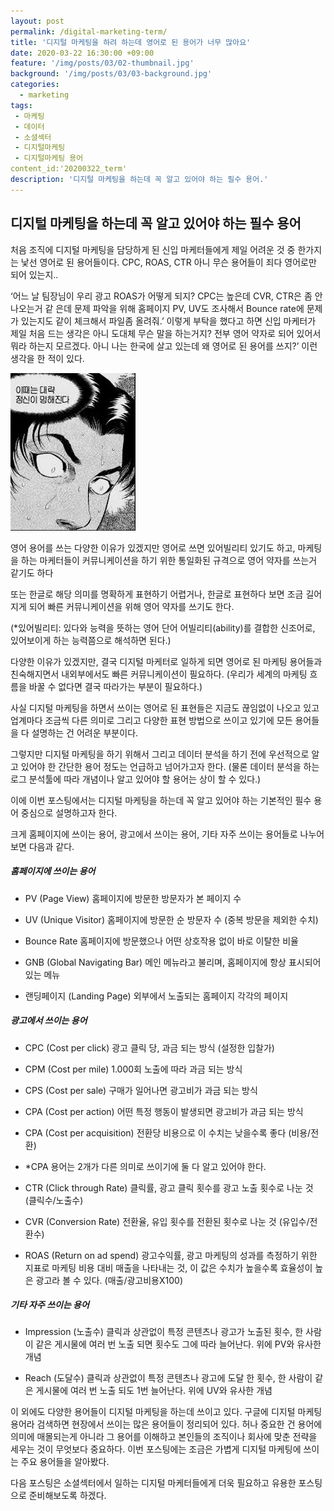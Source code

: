 ```yaml
---
layout: post
permalink: /digital-marketing-term/
title: '디지털 마케팅을 하려 하는데 영어로 된 용어가 너무 많아요'
date: 2020-03-22 16:30:00 +09:00
feature: '/img/posts/03/02-thumbnail.jpg'
background: '/img/posts/03/03-background.jpg'
categories:
  - marketing
tags:
 - 마케팅
 - 데이터
 - 소셜섹터
 - 디지털마케팅
 - 디지털마케팅 용어
content_id:'20200322_term'
description: '디지털 마케팅을 하는데 꼭 알고 있어야 하는 필수 용어.'
---
```


## 디지털 마케팅을 하는데 꼭 알고 있어야 하는 필수 용어



처음 조직에 디지털 마케팅을 담당하게 된 신입 마케터들에게 제일 어려운 것 중 한가지는 낯선 영어로 된 용어들이다. CPC, ROAS, CTR 아니 무슨 용어들이 죄다 영어로만 되어 있는지..

‘어느 날 팀장님이 우리 광고 ROAS가 어떻게 되지? CPC는 높은데 CVR, CTR은 좀 안나오는거 같 은데 문제 파악을 위해 홈페이지 PV, UV도 조사해서 Bounce rate에 문제가 있는지도 같이 체크해서 파일좀 올려줘.’ 이렇게 부탁을 했다고 하면 신입 마케터가 제일 처음 드는 생각은 아니 도대체 무슨 말을 하는거지? 전부 영어 약자로 되어 있어서 뭐라 하는지 모르겠다. 아니 나는 한국에 살고 있는데 왜 영어로 된 용어를 쓰지?’ 이런 생각을 한 적이 있다.

![panic](/img/posts/03/03.jfif)

영어 용어를 쓰는 다양한 이유가 있겠지만 영어로 쓰면 있어빌리티 있기도 하고, 마케팅을 하는 마케터들이 커뮤니케이션을 하기 위한 통일화된 규격으로 영어 약자를 쓰는거 같기도 하다

또는 한글로 해당 의미를 명확하게 표현하기 어렵거나, 한글로 표현하다 보면 조금 길어지게 되어 빠른 커뮤니케이션을 위해 영어 약자를 쓰기도 한다.

(*있어빌리티: 있다와 능력을 뜻하는 영어 단어 어빌리티(ability)를 결합한 신조어로, 있어보이게 하는 능력쯤으로 해석하면 된다.)

다양한 이유가 있겠지만, 결국 디지털 마케터로 일하게 되면 영어로 된 마케팅 용어들과 친숙해지면서 내외부에서도 빠른 커뮤니케이션이 필요하다. (우리가 세계의 마케팅 흐름을 바꿀 수 없다면 결국 따라가는 부분이 필요하다.)

사실 디지털 마케팅을 하면서 쓰이는 영어로 된 표현들은 지금도 끊임없이 나오고 있고 업계마다 조금씩 다른 의미로 그리고 다양한 표현 방법으로 쓰이고 있기에 모든 용어들을 다 설명하는 건 어려운 부분이다.

그렇지만 디지털 마케팅을 하기 위해서 그리고 데이터 분석을 하기 전에 우선적으로 알고 있어야 한 간단한 용어 정도는 언급하고 넘어가고자 한다. (물론 데이터 분석을 하는 로그 분석툴에 따라 개념이나 알고 있어야 할 용어는 상이 할 수 있다.)

이에 이번 포스팅에서는 디지털 마케팅을 하는데 꼭 알고 있어야 하는 기본적인 필수 용어 중심으로 설명하고자 한다.

크게 홈페이지에 쓰이는 용어, 광고에서 쓰이는 용어, 기타 자주 쓰이는 용어들로 나누어 보면 다음과 같다.

##### 홈페이지에 쓰이는 용어

- PV (Page View)  홈페이지에 방문한 방문자가 본 페이지 수

- UV (Unique Visitor) 홈페이지에 방문한 순 방문자 수 (중복 방문을 제외한 수치)

- Bounce Rate 홈페이지에 방문했으나 어떤 상호작용 없이 바로 이탈한 비율

- GNB (Global Navigating Bar) 메인 메뉴라고 불리며, 홈페이지에 항상 표시되어 있는 메뉴

- 랜딩페이지 (Landing Page) 외부에서 노출되는 홈페이지 각각의 페이지



##### 광고에서 쓰이는 용어

- CPC (Cost per click) 광고 클릭 당, 과금 되는 방식 (설정한 입찰가)

- CPM (Cost per mile) 1.000회 노출에 따라 과금 되는 방식

- CPS (Cost per sale) 구매가 일어나면 광고비가 과금 되는 방식

- CPA (Cost per action) 어떤 특정 행동이 발생되면 광고비가 과금 되는 방식

- CPA (Cost per acquisition) 전환당 비용으로 이 수치는 낮을수록 좋다 (비용/전환)

- *CPA 용어는 2개가 다른 의미로 쓰이기에 둘 다 알고 있어야 한다.

- CTR (Click through Rate) 클릭률, 광고 클릭 횟수를 광고 노출 횟수로 나눈 것 (클릭수/노출수)

- CVR (Conversion Rate) 전환율, 유입 횟수를 전환된 횟수로 나눈 것 (유입수/전환수)

- ROAS (Return on ad spend) 광고수익률, 광고 마케팅의 성과를 측정하기 위한 지표로 마케팅 비용 대비 매출을 나타내는 것, 이 값은 수치가 높을수록 효율성이 높은 광고라 볼 수 있다. (매출/광고비용X100)



##### 기타 자주 쓰이는 용어

- Impression (노출수) 클릭과 상관없이 특정 콘텐츠나 광고가 노출된 횟수, 한 사람이 같은 게시물에 여러 번 노출 되면 횟수도 그에 따라 늘어난다. 위에 PV와 유사한 개념

- Reach (도달수) 클릭과 상관없이 특정 콘텐츠나 광고에 도달 한 횟수, 한 사람이 같은 게시물에 여러 번 노출 되도 1번 늘어난다. 위에 UV와 유사한 개념

이 외에도 다양한 용어들이 디지털 마케팅을 하는데 쓰이고 있다. 구글에 디지털 마케팅 용어라 검색하면 현장에서 쓰이는 많은 용어들이 정리되어 있다. 허나 중요한 건 용어에 의미에 매몰되는게 아니라 그 용어를 이해하고 본인들의 조직이나 회사에 맞춘 전략을 세우는 것이 무엇보다 중요하다. 이번 포스팅에는 조금은 가볍게 디지털 마케팅에 쓰이는 주요 용어들을 알아봤다.

다음 포스팅은 소셜섹터에서 일하는 디지털 마케터들에게 더욱 필요하고 유용한 포스팅으로 준비해보도록 하겠다.
